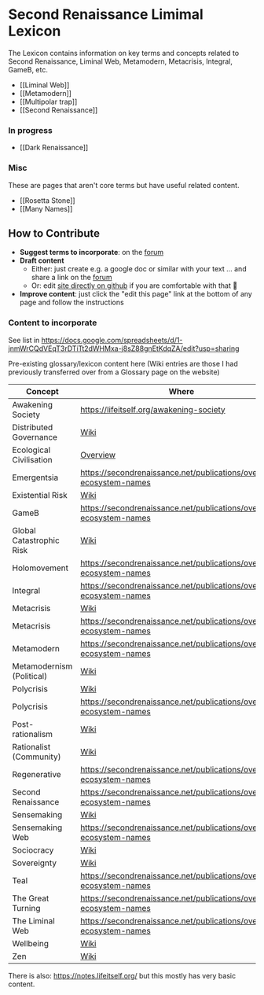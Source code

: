 # Second Renaissance Limimal Lexicon

The Lexicon contains information on key terms and concepts related to Second Renaissance, Liminal Web, Metamodern, Metacrisis, Integral, GameB, etc.

- [[Liminal Web]]
- [[Metamodern]]
- [[Multipolar trap]]
- [[Second Renaissance]]

### In progress

- [[Dark Renaissance]]

### Misc

These are pages that aren't core terms but have useful related content.

- [[Rosetta Stone]]
- [[Many Names]]


## How to Contribute

- **Suggest terms to incorporate**: on the [forum](https://forum.secondrenaissance.net/t/suggestions-for-terms-for-the-lexicon/215)
- **Draft content**
  - Either: just create e.g. a google doc or similar with your text ... and share a link on the [forum](https://forum.secondrenaissance.net/t/suggestions-for-terms-for-the-lexicon/215)
  - Or: edit [site directly on github](https://github.com/life-itself/lexicon) if you are comfortable with that 🙂
- **Improve content**: just click the "edit this page" link at the bottom of any page and follow the instructions

### Content to incorporate

See list in https://docs.google.com/spreadsheets/d/1-jnmWrCQdVEqT3rDTiTt2dWHMxa-j8sZ88gnEtKdqZA/edit?usp=sharing

Pre-existing glossary/lexicon content here (Wiki entries are those I had previously transferred over from a Glossary page on the website)

| Concept                   | Where                                                               |
| ------------------------- | ------------------------------------------------------------------- |
| Awakening Society         | https://lifeitself.org/awakening-society                            |
| Distributed Governance    | [Wiki](https://wiki.secondrenaissance.net/wiki/Distributed_governance)        |
| Ecological Civilisation   | [Overview](https://secondrenaissance.net/publications/overview-ecosystem-names#ecological-civilisation) |
| Emergentsia               | https://secondrenaissance.net/publications/overview-ecosystem-names |
| Existential Risk          | [Wiki](https://wiki.secondrenaissance.net/wiki/Existential_risk)        |
| GameB                     | https://secondrenaissance.net/publications/overview-ecosystem-names |
| Global Catastrophic Risk  | [Wiki](https://wiki.secondrenaissance.net/wiki/Global_catastrophic_risk)        |
| Holomovement              | https://secondrenaissance.net/publications/overview-ecosystem-names |
| Integral                  | https://secondrenaissance.net/publications/overview-ecosystem-names |
| Metacrisis                | [Wiki](https://wiki.secondrenaissance.net/wiki/Metacrisis)        |
| Metacrisis                | https://secondrenaissance.net/publications/overview-ecosystem-names |
| Metamodern                | https://secondrenaissance.net/publications/overview-ecosystem-names |
| Metamodernism (Political) | [Wiki](https://wiki.secondrenaissance.net/wiki/Metamodernism_(political))        |
| Polycrisis                | [Wiki](https://wiki.secondrenaissance.net/wiki/Polycrisis)        |
| Polycrisis                | https://secondrenaissance.net/publications/overview-ecosystem-names |
| Post-rationalism          | [Wiki](https://wiki.secondrenaissance.net/wiki/Post-rationalism)        |
| Rationalist (Community)   | [Wiki](https://wiki.secondrenaissance.net/wiki/Concept_list)        |
| Regenerative              | https://secondrenaissance.net/publications/overview-ecosystem-names |
| Second Renaissance        | https://secondrenaissance.net/publications/overview-ecosystem-names |
| Sensemaking               | [Wiki](https://wiki.secondrenaissance.net/wiki/Sensemaking)        |
| Sensemaking Web           | https://secondrenaissance.net/publications/overview-ecosystem-names |
| Sociocracy                | [Wiki](https://wiki.secondrenaissance.net/wiki/Sociocracy)        |
| Sovereignty               | [Wiki](https://wiki.secondrenaissance.net/wiki/Sovereignty)        |
| Teal                      | https://secondrenaissance.net/publications/overview-ecosystem-names |
| The Great Turning         | https://secondrenaissance.net/publications/overview-ecosystem-names |
| The Liminal Web           | https://secondrenaissance.net/publications/overview-ecosystem-names |
| Wellbeing                 | [Wiki](https://wiki.secondrenaissance.net/wiki/Wellbeing)        |
| Zen                       | [Wiki](https://wiki.secondrenaissance.net/wiki/Zen)        |

There is also: https://notes.lifeitself.org/ but this mostly has very basic content.
